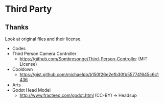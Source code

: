 # Third Party

## Thanks
Look at original files and their license.

* Codes
 * Third Person Camera Controller
   * https://github.com/Sombresonge/Third-Person-Controller (MIT License)
 * Cooldown
   * https://gist.github.com/michaelpb/b150f26e2efb30fb557741645c6c1436
* Arts
 * Godot Head Model
   * http://www.fracteed.com/godot.html (CC-BY) -> Headsup
